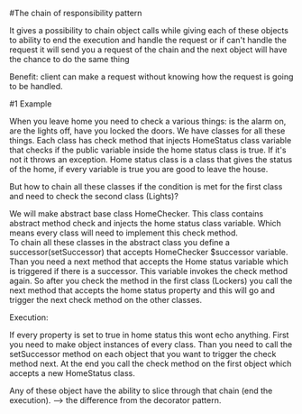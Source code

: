 #The chain of responsibility pattern

It gives a possibility to chain object calls while giving each of these objects
to ability to end the execution and handle the request or if can't handle the request
it will send you a request of the chain and the next object will have the chance to do the same thing

Benefit: client can make a request without knowing how the request is going to be handled.

#1 Example

When you leave home you need to check a various things: is the alarm on, are the lights off, have you 
locked the doors.
We have classes for all these things. Each class has check method that injects HomeStatus class variable
that checks if the public variable inside the home status class is true. If it's not it throws an
exception. Home status class is a class that gives the status of the home, if every variable is true
you are good to leave the house.

But how to chain all these classes if the condition is met for the first class and need to check the 
second class (Lights)?

We will make abstract base class HomeChecker. This class contains abstract method check and injects the home status class variable.
Which means every class will need to implement this check method.  
To chain all these classes in the abstract class you define a successor(setSuccessor) that accepts
HomeChecker $successor variable. 
Than you need a next method that accepts the Home status variable which is triggered if
there is a successor. This variable invokes the check method again. So after you check the method in the first
class (Lockers) you call the next method that accepts the home status property and this will go and trigger
the next check method on the other classes.

Execution:

If every property is set to true in home status this wont echo anything. 
First you need to make object instances of every class. Than you need to call the setSuccessor method
on each object that you want to trigger the check method next. 
At the end you call the check method on the first object which accepts a new HomeStatus class.

Any of these object have the ability to slice through that chain (end the execution). --> the difference
from the decorator pattern.